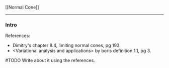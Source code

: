 [[Normal Cone]]

---
### **Intro**
References: 
* Dimitry's chapter 8.4, limiting normal cones, pg 193. 
* \<Variational analysis and applications\> by boris definition 1.1, pg 3. 

#TODO Write about it using the references. 

